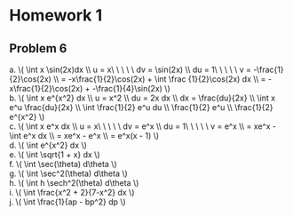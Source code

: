 # Homework 1

## Problem 6

<p>
a. \( \int x \sin(2x)dx \\
  u = x\ \ \ \ \ dv = \sin(2x) \\
  du = 1\ \ \ \ \ v = -\frac{1}{2}\cos(2x) \\
  = -x\frac{1}{2}\cos(2x) + \int \frac
  {1}{2}\cos(2x) dx \\
  = -x\frac{1}{2}\cos(2x) + -\frac{1}{4}\sin(2x)
  \)  
  <br>
b. \( \int x e^{x^2} dx  \\
  u = x^2 \\
  du = 2x dx \\
  dx = \frac{du}{2x} \\
  \int x e^u \frac{du}{2x} \\
  \int \frac{1}{2} e^u du \\
  \frac{1}{2} e^u \\
  \frac{1}{2} e^{x^2}
\)
<br>
c. \( \int x e^x dx \\
u = x\ \ \ \ \ dv = e^x \\
du = 1\ \ \ \ \ v = e^x \\
= xe^x - \int e^x dx \\
= xe^x - e^x \\
= e^x(x - 1)
\)
<br>
d. \( \int e^{x^2} dx \)
<br>
e. \( \int \sqrt{1 + x} dx \)
<br>
f. \( \int \sec(\theta) d\theta \)
<br>
g. \( \int \sec^2(\theta) d\theta \)
<br>
h. \( \int h \sech^2(\theta) d\theta \)
<br>
i. \( \int \frac{x^2 + 2}{7-x^2} dx \)
<br>
j. \( \int \frac{1}{ap - bp^2} dp \)
</p>
  
